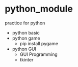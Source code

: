 # python_module
practice for python

- python basic
- python game
    - pip install pygame
- python GUI
    - GUI Programming
    - tkinter